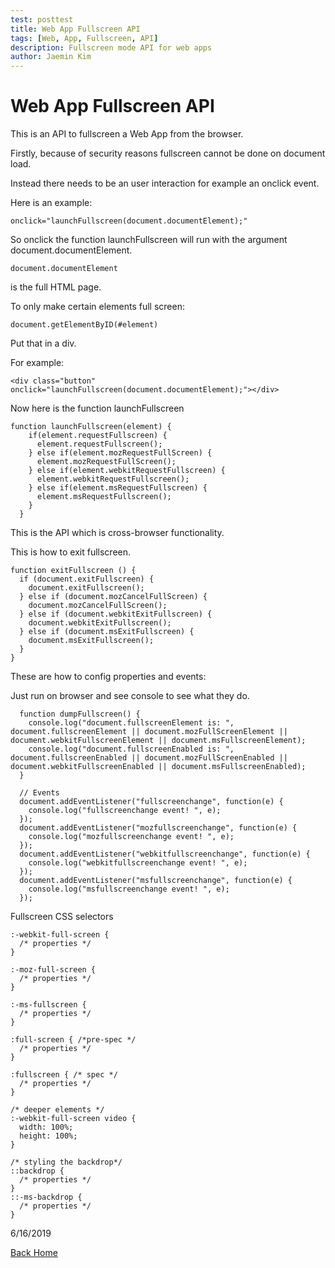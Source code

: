 ```yaml
---
test: posttest
title: Web App Fullscreen API
tags: [Web, App, Fullscreen, API]
description: Fullscreen mode API for web apps
author: Jaemin Kim
--- 
```


# Web App Fullscreen API

This is an API to fullscreen a Web App from the browser.

Firstly, because of security reasons fullscreen cannot be done on document load.

Instead there needs to be an user interaction for example an onclick event.

Here is an example:

	onclick="launchFullscreen(document.documentElement);"

So onclick the function launchFullscreen will run with the argument document.documentElement.

	document.documentElement

is the full HTML page.

To only make certain elements full screen:

	document.getElementByID(#element)

Put that in a div.

For example:

	<div class="button" onclick="launchFullscreen(document.documentElement);"></div>

Now here is the function launchFullscreen

	function launchFullscreen(element) {
		if(element.requestFullscreen) {
		  element.requestFullscreen();
		} else if(element.mozRequestFullScreen) {
		  element.mozRequestFullScreen();
		} else if(element.webkitRequestFullscreen) {
		  element.webkitRequestFullscreen();
		} else if(element.msRequestFullscreen) {
		  element.msRequestFullscreen();
		}
	  }

This is the API which is cross-browser functionality.

This is how to exit fullscreen.

	function exitFullscreen () {
	  if (document.exitFullscreen) {
	    document.exitFullscreen();
	  } else if (document.mozCancelFullScreen) {
	    document.mozCancelFullScreen();
	  } else if (document.webkitExitFullscreen) {
	    document.webkitExitFullscreen();
	  } else if (document.msExitFullscreen) {
	    document.msExitFullscreen();
	  }
	}

These are how to config properties and events:

Just run on browser and see console to see what they do.

	  function dumpFullscreen() {
		console.log("document.fullscreenElement is: ", document.fullscreenElement || document.mozFullScreenElement || document.webkitFullscreenElement || document.msFullscreenElement);
		console.log("document.fullscreenEnabled is: ", document.fullscreenEnabled || document.mozFullScreenEnabled || document.webkitFullscreenEnabled || document.msFullscreenEnabled);
	  }
  
	  // Events
	  document.addEventListener("fullscreenchange", function(e) {
		console.log("fullscreenchange event! ", e);
	  });
	  document.addEventListener("mozfullscreenchange", function(e) {
		console.log("mozfullscreenchange event! ", e);
	  });
	  document.addEventListener("webkitfullscreenchange", function(e) {
		console.log("webkitfullscreenchange event! ", e);
	  });
	  document.addEventListener("msfullscreenchange", function(e) {
		console.log("msfullscreenchange event! ", e);
	  });

Fullscreen CSS selectors

	:-webkit-full-screen {
	  /* properties */
	}

	:-moz-full-screen {
	  /* properties */
	}

	:-ms-fullscreen {
	  /* properties */
	}

	:full-screen { /*pre-spec */
	  /* properties */
	}

	:fullscreen { /* spec */
	  /* properties */
	}

	/* deeper elements */
	:-webkit-full-screen video {
	  width: 100%;
	  height: 100%;
	}

	/* styling the backdrop*/
	::backdrop {
	  /* properties */
	}
	::-ms-backdrop {
	  /* properties */
	}

6/16/2019

[Back Home](https://jaemnkm.github.io/jekyll-now/)